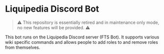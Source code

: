 # Liquipedia Discord Bot
> :warning: This repository is essentially retired and in maintenance only mode, no new features will be provided. :warning:

This bot runs on the Liquipedia Discord server (FTS Bot). It supports various wiki specific commands and allows people to add roles to and remove roles from themselves.
